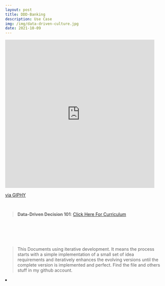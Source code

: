 ```yaml
---
layout: post
title: DDD-Banking
description: Use Case
img: /img/data-driven-culture.jpg
date: 2021-10-09
---
```



<iframe src="https://giphy.com/embed/KYh1vSXtcdl0RYgLCR" width="480" height="477" frameBorder="0" class="giphy-embed" allowFullScreen></iframe><p><a href="https://giphy.com/gifs/education-data-naep-KYh1vSXtcdl0RYgLCR">via GIPHY</a></p>

<Br>


> **Data-Driven Decision 101**: <a href="https://github.com/itsmecevi/ddd101/blob/main/Data-Driven%20Decision.pdf">Click Here For Curriculum</a>



<Br>
  
<img class="col one right" src="" style="padding:25px">

<Br>

> This Documents using iterative development. It means the process starts with a simple implementation of a small set of idea requirements and iteratively enhances the evolving versions until the complete version is implemented and perfect.
> Find the file and others stuff in my github account.


<li>
<a id="icon" href="https://github.com/itsmecevi" target="_blank"><i class="fa fa-github fa-fw fa-2x"></i></a>
</li>

